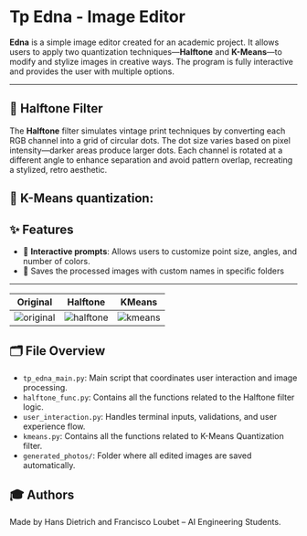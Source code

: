 # Tp Edna - Image Editor

**Edna** is a simple image editor created for an academic project. It allows users to apply two quantization techniques—**Halftone** and **K-Means**—to modify and stylize images in creative ways. The program is fully interactive and provides the user with multiple options.

---

## 🎨 **Halftone Filter**

The **Halftone** filter simulates vintage print techniques by converting each RGB channel into a grid of circular dots. The dot size varies based on pixel intensity—darker areas produce larger dots. Each channel is rotated at a different angle to enhance separation and avoid pattern overlap, recreating a stylized, retro aesthetic.

## 🧠 **K-Means quantization**:


## ✨ Features
- 🧾 **Interactive prompts**: Allows users to customize point size, angles, and number of colors.
- 💾 Saves the processed images with custom names in specific folders

---

**Original** | **Halftone** | **KMeans**
:--:|:--:|:--:
![original](https://udesa-pc.github.io/tps/tp2/img/soccer.bmp) | ![halftone](https://udesa-pc.github.io/tps/tp2/img/soccer_halftone.png) | ![kmeans](https://udesa-pc.github.io/tps/tp2/img/soccer_kmeans.png)

## 🗂️ File Overview

- `tp_edna_main.py`: Main script that coordinates user interaction and image processing.
- `halftone_func.py`: Contains all the functions related to the Halftone filter logic.
- `user_interaction.py`: Handles terminal inputs, validations, and user experience flow.
- `kmeans.py`: Contains all the functions related to K-Means Quantization filter.
- `generated_photos/`: Folder where all edited images are saved automatically.

## 🎓 Authors

Made by Hans Dietrich and Francisco Loubet – AI Engineering Students.
